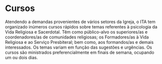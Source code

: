  # Cursos

 Atendendo a demandas provenientes de vários setores da Igreja, o ITA tem
 organizado inúmeros cursos rápidos sobre temas referentes à psicologia da Vida
 Religiosa e Sacerdotal. Têm como público-alvo os superiores/as
 e coordenadores/as de comunidades religiosas; os Formadores/as à Vida
 Religiosa e ao Serviço Presbiteral; bem como, aos formandos/as e demais
 interessados. Os temas variam em função das sugestões e urgências. Os cursos
 são ministrados preferencialmente em finais de semana, ocupando um ou dois
 dias.

